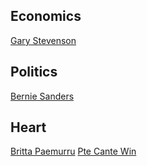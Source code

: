 ## Economics
[Gary Stevenson](https://www.youtube.com/watch?v=gHrxoKEnvEs)

## Politics
[Bernie Sanders](https://en.wikipedia.org/wiki/Bernie_Sanders)

## Heart
[Britta Paemurru]()
[Pte Cante Win]()
